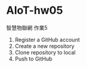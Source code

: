 # AIoT-hw05
智慧物聯網 作業5

1. Register a GitHub account
2. Create a new repository
3. Clone repository to local
4. Push to GitHub